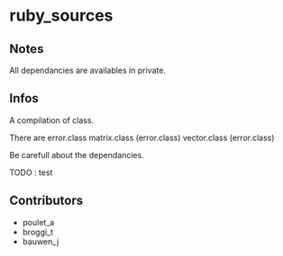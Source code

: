 ruby_sources
============

Notes
------
All dependancies are availables in private.

Infos
------
A compilation of class.

There are
error.class
matrix.class (error.class)
vector.class (error.class)

Be carefull about the dependancies.

TODO : test

Contributors
------
- poulet_a
- broggi_t
- bauwen_j
